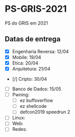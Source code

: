 # PS-GRIS-2021
PS do GRIS em 2021

## Datas de entrega

- [X] Engenharia Reversa: 12/04
- [X] Mobile: 19/04
- [X] Etica: 20/04
- [X] Arquitetura: 21/04
- [/] Cripto: 30/04
- [ ] Banco de Dados: 15/05
- [ ] Pwning:
    - [ ] ez buffoverflow
    - [ ] ez shellcode
    - [ ] defcon2019 speedrun 2
- [ ] Linux:
- [ ] Web:
- [ ] Redes:
